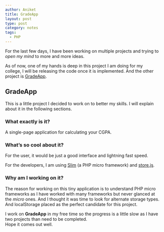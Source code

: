 ```yaml
---
author: Aniket
title: GradeApp
layout: post
type: post
category: notes
tags:
  - PHP
---
```

For the last few days, I have been working on multiple projects and trying to *open my mind* to more and more ideas.

As of now, one of my hands is deep in this project I am doing for my college, I will be releasing the code once it is implemented. And the other project is [GradeApp][1].

## GradeApp

This is a little project I decided to work on to better my skills. I will explain about it in the following sections.

### What exactly is it?

A single-page application for calculating your CGPA.

### What’s so cool about it?

For the user, it would be just a good interface and lightning fast speed.

For the developers, I am using [Slim][2] (a PHP micro framework) and [store.js][3].

### Why am I working on it?

The reason for working on this tiny application is to understand PHP micro frameworks as I have worked with many frameworks but never glanced at the *micro* ones. And I thought it was time to look for alternate storage types. And localStorage placed as the perfect candidate for this project.

I work on **GradeApp** in my free time so the progress is a little slow as I have two projects than need to be completed.  
Hope it comes out well.

 [1]: https://github.com/aniketpant/grade-app "GradeApp on Github"
 [2]: http://slimframework.com "Slim Framework"
 [3]: https://github.com/frankkohlhepp/store-js "Store.js : A powerful toolkit for localStorage"